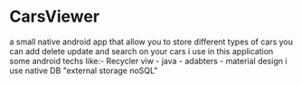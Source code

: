 # CarsViewer
a small native android app that allow you to store different types of cars 
you can add delete update and search on your cars
i use in this application some android techs like:- 
Recycler viw - java - adabters - material design
i use native DB "external storage noSQL"

